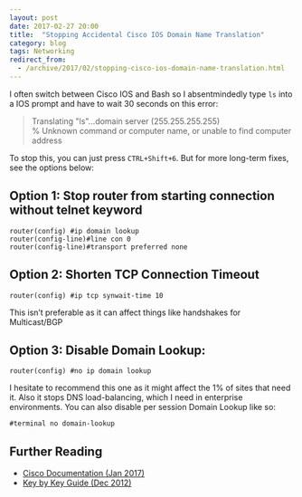 ```yaml
---
layout: post
date: 2017-02-27 20:00
title:  "Stopping Accidental Cisco IOS Domain Name Translation"
category: blog
tags: Networking
redirect_from:
  - /archive/2017/02/stopping-cisco-ios-domain-name-translation.html
---
```

I often switch between Cisco IOS and Bash so I absentmindedly type `ls` into a IOS prompt and have to wait 30 seconds on this error:

> Translating "ls"...domain server (255.255.255.255)  
> % Unknown command or computer name, or unable to find computer address

To stop this, you can just press `CTRL+Shift+6`. But for more long-term fixes, see the options below:

Option 1: Stop router from starting connection without telnet keyword
---------------------------------------------------------------------

    router(config) #ip domain lookup 
    router(config-line)#line con 0
    router(config-line)#transport preferred none

Option 2: Shorten TCP Connection Timeout
----------------------------------------
    router(config) #ip tcp synwait-time 10

This isn’t preferable as it can affect things like handshakes for Multicast/BGP

Option 3: Disable Domain Lookup:
--------------------------------
    router(config) #no ip domain lookup

I hesitate to recommend this one as it might affect the 1% of sites that need it. Also it stops DNS load-balancing, which I need in enterprise environments. You can also disable per session Domain Lookup like so:

    #terminal no domain-lookup

Further Reading
---------------
 - [Cisco Documentation (Jan 2017)](http://www.cisco.com/c/en/us/support/docs/routers/10000-series-routers/46253-ipdomain-lookup.html) 
 - [Key by Key Guide (Dec 2012)](http://smallbusiness.chron.com/disable-dns-lookup-cisco-58863.html)